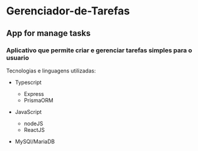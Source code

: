 # Gerenciador-de-Tarefas

## App for manage tasks

### Aplicativo que permite criar e gerenciar tarefas simples para o usuario

Tecnologias e linguagens utilizadas:

- Typescript
  - Express
  - PrismaORM
  
- JavaScript
  - nodeJS
  - ReactJS
  
- MySQl/MariaDB



